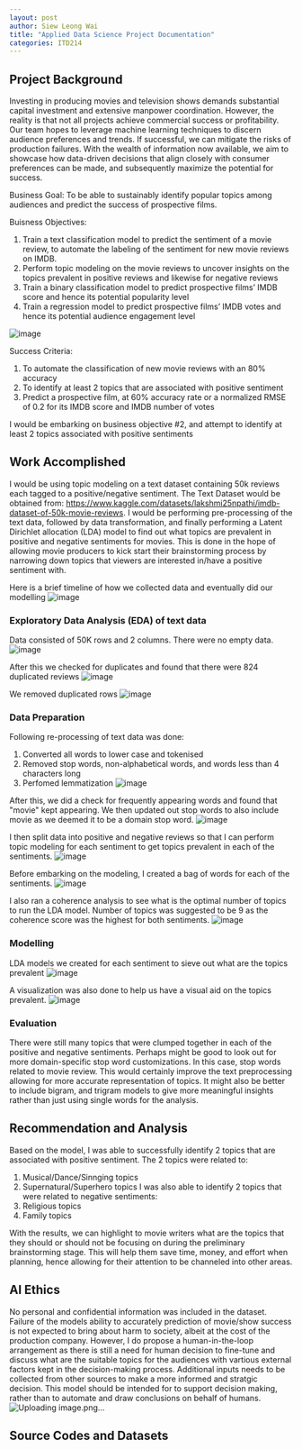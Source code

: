 ```yaml
---
layout: post
author: Siew Leong Wai
title: "Applied Data Science Project Documentation"
categories: ITD214
---
```

## Project Background
Investing in producing movies and television shows demands substantial capital investment and extensive manpower coordination. However, the reality is that not all projects achieve commercial success or profitability. 
Our team hopes to leverage machine learning techniques to discern audience preferences and trends. If successful, we can mitigate the risks of production failures. With the wealth of information now available, we aim to showcase how data-driven decisions that align closely with consumer preferences can be made, and subsequently maximize the potential for success.

Business Goal:
To be able to sustainably identify popular topics among audiences and predict the success of prospective films. 

Buisness Objectives:
1. Train a text classification model to predict the sentiment of a movie review, to automate the labeling of the sentiment for new movie reviews on IMDB.
2. Perform topic modeling on the movie reviews to uncover insights on the topics prevalent in positive reviews and likewise for negative reviews
3. Train a binary classification model to predict prospective films’ IMDB score and hence its potential popularity level
4. Train a regression model to predict prospective films’ IMDB votes and hence its potential audience engagement level

![image](https://github.com/user-attachments/assets/a9acbf7e-acff-4b99-abf4-ef034b3832a6)

Success Criteria:
1. To automate the classification of new movie reviews with an 80% accuracy
2. To identify at least 2 topics that are associated with positive sentiment
3. Predict a prospective film, at 60% accuracy rate or a normalized RMSE of 0.2 for its IMDB score and IMDB number of votes

I would be embarking on business objective #2, and attempt to identify at least 2 topics associated with positive sentiments

## Work Accomplished
I would be using topic modeling on a text dataset containing 50k reviews each tagged to a positive/negative sentiment. The Text Dataset would be obtained from: https://www.kaggle.com/datasets/lakshmi25npathi/imdb-dataset-of-50k-movie-reviews. I would be performing pre-processing of the text data, followed by data transformation, and finally performing a Latent Dirichlet allocation (LDA) model to find out what topics are prevalent in positive and negative sentiments for movies. This is done in the hope of allowing movie producers to kick start their brainstorming process by narrowing down topics that viewers are interested in/have a positive sentiment with. 

Here is a brief timeline of how we collected data and eventually did our modelling
![image](https://github.com/user-attachments/assets/92e83de8-91c9-4036-9aa3-58302ad14c23)


### Exploratory Data Analysis (EDA) of text data
Data consisted of 50K rows and 2 columns. There were no empty data.
![image](https://github.com/user-attachments/assets/af93f9fb-b502-49c9-aa7b-d6c36b9bef51)

After this we checked for duplicates and found that there were 824 duplicated reviews 
![image](https://github.com/user-attachments/assets/b8af473a-c1ea-4a17-8d3f-886e08fa28f9)

We removed duplicated rows 
![image](https://github.com/user-attachments/assets/967b2f2b-2c59-4954-bdac-9402f9120910)

### Data Preparation
Following re-processing of text data was done:
1. Converted all words to lower case and tokenised
2. Removed stop words, non-alphabetical words, and words less than 4 characters long
3. Perfomed lemmatization
![image](https://github.com/user-attachments/assets/d9334a3e-aaab-48dd-96a3-8d32bea8164b)

After this, we did a check for frequently appearing words and found that "movie" kept appearing.
We then updated out stop words to also include movie as we deemed it to be a domain stop word.
![image](https://github.com/user-attachments/assets/fc9d0eab-13cf-4a44-b001-7f1845505dad)

I then split data into positive and negative reviews so that I can perform topic modeling for each sentiment to get topics prevalent in each of the sentiments.
![image](https://github.com/user-attachments/assets/6b7143f5-0e20-4e6c-8b68-522bebb8a695)

Before embarking on the modeling, I created a bag of words for each of the sentiments.
![image](https://github.com/user-attachments/assets/9547829c-19b0-42e5-8844-9e074bccf023)

I also ran a coherence analysis to see what is the optimal number of topics to run the LDA model.
Number of topics was suggested to be 9 as the coherence score was the highest for both sentiments.
![image](https://github.com/user-attachments/assets/f1405224-52eb-4e12-9be7-009904a405f6)

### Modelling
LDA models we created for each sentiment to sieve out what are the topics prevalent
![image](https://github.com/user-attachments/assets/23bb8ad6-b715-4c68-a794-697d44b3a300)

A visualization was also done to help us have a visual aid on the topics prevalent.
![image](https://github.com/user-attachments/assets/be24cb3b-9931-4fab-b3be-6765a6ff77a1)

### Evaluation
There were still many topics that were clumped together in each of the positive and negative sentiments.
Perhaps might be good to look out for more domain-specific stop word customizations. In this case, stop words related to movie review. This would certainly improve the text preprocessing allowing for more accurate representation of topics.
It might also be better to include bigram, and trigram models to give more meaningful insights rather than just using single words for the analysis.


## Recommendation and Analysis
Based on the model, I was able to successfully identify 2 topics that are associated with positive sentiment. 
The 2 topics were related to:
1. Musical/Dance/Sinnging topics
2. Supernatural/Superhero topics
I was also able to identify 2 topics that were related to negative sentiments:
1. Religious topics
2. Family topics

With the results, we can highlight to movie writers what are the topics that they should or should not be focusing on during the preliminary brainstorming stage.
This will help them save time, money, and effort when planning, hence allowing for their attention to be channeled into other areas. 

## AI Ethics
No personal and confidential information was included in the dataset. Failure of the models ability to accurately prediction of movie/show success is not expected to bring about harm to society, albeit at the cost of the production company.
However, I do propose a human-in-the-loop arrangement as there is still a need for human decision to fine-tune and discuss what are the suitable topics for the audiences with vartious external factors kept in the decision-making process. Additional inputs needs to be collected from other sources to make a more informed and stratgic decision. This model should be intended for to support decision making, rather than to automate and draw conclusions on behalf of humans.
![Uploading image.png…]()


## Source Codes and Datasets

